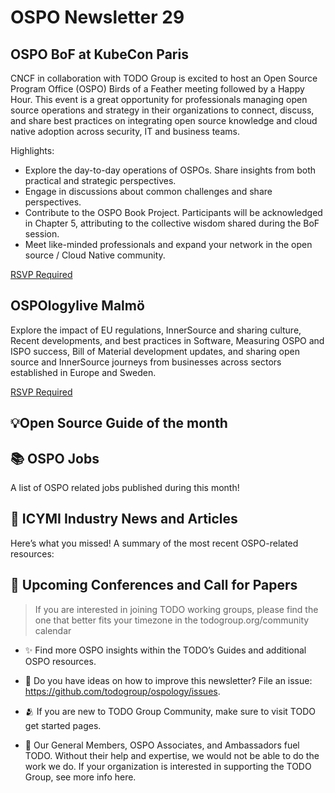 # OSPO Newsletter 29


## OSPO BoF at KubeCon Paris
CNCF in collaboration with TODO Group is excited to host an Open Source Program Office (OSPO) Birds of a Feather meeting followed by a 
Happy Hour. This event is a great opportunity for professionals managing open source operations and strategy in their organizations 
to connect, discuss, and share best practices on integrating open source knowledge and cloud native adoption across security, IT and business teams.

Highlights:

* Explore the day-to-day operations of OSPOs. Share insights from both practical and strategic perspectives.
* Engage in discussions about common challenges and share perspectives.
* Contribute to the OSPO Book Project. Participants will be acknowledged in Chapter 5, attributing to the collective wisdom shared during the BoF session.
* Meet like-minded professionals and expand your network in the open source / Cloud Native community.

[RSVP Required](https://sched.co/1a9q9)

## OSPOlogylive Malmö

Explore the impact of EU regulations, InnerSource and sharing culture, Recent developments, and best practices in Software, Measuring OSPO and ISPO success, Bill of Material development updates, and sharing open source and InnerSource journeys from businesses across sectors established in Europe and Sweden.

[RSVP Required](https://community.linuxfoundation.org/events/details/lfhq-ospology-european-chapter-presents-ospologylive-malmo/)


## 💡Open Source Guide of the month

## 📚 OSPO Jobs

A list of OSPO related jobs published during this month!


## 📌 ICYMI Industry News and Articles
Here’s what you missed! A summary of the most recent OSPO-related resources:


## 📎 Upcoming Conferences and Call for Papers



> If you are interested in joining TODO working groups, please find the one that better fits your timezone in the todogroup.org/community calendar

- ✨ Find more OSPO insights within the TODO’s Guides and additional OSPO resources.

- 🧐 Do you have ideas on how to improve this newsletter? File an issue: https://github.com/todogroup/ospology/issues.

- 🫂 If you are new to TODO Group Community, make sure to visit TODO get started pages.

- 💚 Our General Members, OSPO Associates, and Ambassadors fuel TODO. Without their help and expertise, we would not be able to do the work we do. If your organization is interested in supporting the TODO Group, see more info here.
